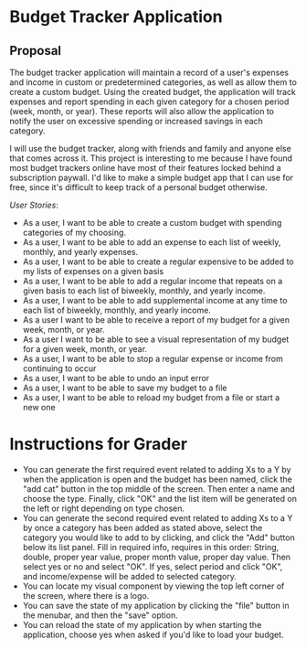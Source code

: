 # Budget Tracker Application

## Proposal

The budget tracker application will maintain a record of 
a user's expenses and income in custom or predetermined categories, as well as allow them to
create a custom budget. Using the created budget, the
application will track expenses and report spending in
each given category for a chosen period (week, month, or year).
These reports will also allow the application to notify the user
on excessive spending or increased savings in each category.

I will use the budget tracker, along with friends and family and
anyone else that comes across it. This project is interesting to me
because I have found most budget trackers online have most of
their features locked behind a subscription paywall. I'd like to
make a simple budget app that I can use for free, since it's difficult
to keep track of a personal budget otherwise.

*User Stories*:
- As a user, I want to be able to create a custom budget with
spending categories of my choosing.
- As a user, I want to be able to add an expense to each list of
weekly, monthly, and yearly expenses.
- As a user, I want to be able to create a regular expensive to be added
to my lists of expenses on a given basis
- As a user, I want to be able to add a regular income that repeats
on a given basis to each list of biweekly, monthly, and yearly income.
- As a user, I want to be able to add supplemental income at any time
to each list of biweekly, monthly, and yearly income.
- As a user I want to be able to receive a report of my
budget for a given week, month, or year.
- As a user I want to be able to see a visual representation of my
budget for a given week, month, or year.
- As a user, I want to be able to stop a regular expense or income
from continuing to occur
- As a user, I want to be able to undo an input error
- As a user, I want to be able to save my budget to a file
- As a user, I want to be able to reload my budget from a file or start a new one

# Instructions for Grader

- You can generate the first required event related to adding Xs to a Y by when the application is open
and the budget has been named, click the "add cat" button in the top middle of the screen. Then enter a name and choose
the type. Finally, click "OK" and the list item will be generated on the left or right depending on type chosen.
- You can generate the second required event related to adding Xs to a Y by once a category has been added as stated
above, select the category you would like to add to by clicking, and click the "Add" button below its list panel. Fill in required
info, requires in this order: String, double, proper year value, proper month value, proper day value. Then select
yes or no and select "OK". If yes, select period and click "OK", and income/expense will be added to selected category.
- You can locate my visual component by viewing the top left corner of the screen, where there is a logo.
- You can save the state of my application by clicking the "file" button in the menubar, and then the "save" option.
- You can reload the state of my application by when starting the application, choose yes when asked if you'd like to
load your budget.

